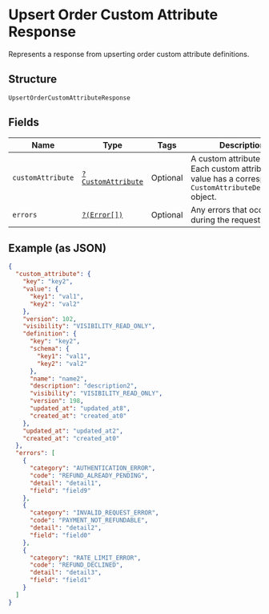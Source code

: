 
# Upsert Order Custom Attribute Response

Represents a response from upserting order custom attribute definitions.

## Structure

`UpsertOrderCustomAttributeResponse`

## Fields

| Name | Type | Tags | Description | Getter | Setter |
|  --- | --- | --- | --- | --- | --- |
| `customAttribute` | [`?CustomAttribute`](../../doc/models/custom-attribute.md) | Optional | A custom attribute value. Each custom attribute value has a corresponding<br>`CustomAttributeDefinition` object. | getCustomAttribute(): ?CustomAttribute | setCustomAttribute(?CustomAttribute customAttribute): void |
| `errors` | [`?(Error[])`](../../doc/models/error.md) | Optional | Any errors that occurred during the request. | getErrors(): ?array | setErrors(?array errors): void |

## Example (as JSON)

```json
{
  "custom_attribute": {
    "key": "key2",
    "value": {
      "key1": "val1",
      "key2": "val2"
    },
    "version": 102,
    "visibility": "VISIBILITY_READ_ONLY",
    "definition": {
      "key": "key2",
      "schema": {
        "key1": "val1",
        "key2": "val2"
      },
      "name": "name2",
      "description": "description2",
      "visibility": "VISIBILITY_READ_ONLY",
      "version": 198,
      "updated_at": "updated_at8",
      "created_at": "created_at0"
    },
    "updated_at": "updated_at2",
    "created_at": "created_at0"
  },
  "errors": [
    {
      "category": "AUTHENTICATION_ERROR",
      "code": "REFUND_ALREADY_PENDING",
      "detail": "detail1",
      "field": "field9"
    },
    {
      "category": "INVALID_REQUEST_ERROR",
      "code": "PAYMENT_NOT_REFUNDABLE",
      "detail": "detail2",
      "field": "field0"
    },
    {
      "category": "RATE_LIMIT_ERROR",
      "code": "REFUND_DECLINED",
      "detail": "detail3",
      "field": "field1"
    }
  ]
}
```

